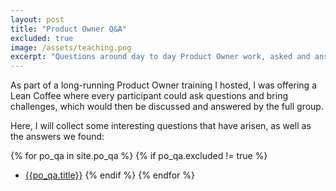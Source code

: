 ```yaml
---
layout: post
title: "Product Owner Q&A"
excluded: true
image: /assets/teaching.png
excerpt: "Questions around day to day Product Owner work, asked and answered by Product Owners and me."
---
```

As part of a long-running Product Owner training I hosted, I was offering a Lean Coffee where every participant could ask questions and bring challenges, which would then be discussed and answered by the full group.

Here, I will collect some interesting questions that have arisen, as well as the answers we found:

{% for po_qa in site.po_qa %}
{% if po_qa.excluded != true %}
- [{{po_qa.title}}]({{po_qa.url}})
{% endif %}
{% endfor %}
